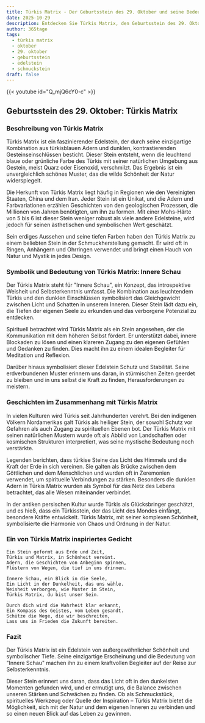 ```yaml
---
title: Türkis Matrix - Der Geburtsstein des 29. Oktober und seine Bedeutung
date: 2025-10-29
description: Entdecken Sie Türkis Matrix, den Geburtsstein des 29. Oktober, der Innere Schau symbolisiert. Seine Symbolik und Geschichte werden Sie inspirieren.
author: 365tage
tags:
  - türkis matrix
  - oktober
  - 29. oktober
  - geburtsstein
  - edelstein
  - schmuckstein
draft: false
---
```


{{< youtube id="Q_mjQ6cY0-c" >}}

## Geburtsstein des 29. Oktober: Türkis Matrix

### Beschreibung von Türkis Matrix

Türkis Matrix ist ein faszinierender Edelstein, der durch seine einzigartige Kombination aus türkisblauen Adern und dunklen, kontrastierenden Gesteinseinschlüssen besticht. Dieser Stein entsteht, wenn die leuchtend blaue oder grünliche Farbe des Türkis mit seiner natürlichen Umgebung aus Gestein, meist Quarz oder Eisenoxid, verschmilzt. Das Ergebnis ist ein unvergleichlich schönes Muster, das die wilde Schönheit der Natur widerspiegelt.

Die Herkunft von Türkis Matrix liegt häufig in Regionen wie den Vereinigten Staaten, China und dem Iran. Jeder Stein ist ein Unikat, und die Adern und Farbvariationen erzählen Geschichten von den geologischen Prozessen, die Millionen von Jahren benötigten, um ihn zu formen. Mit einer Mohs-Härte von 5 bis 6 ist dieser Stein weniger robust als viele andere Edelsteine, wird jedoch für seinen ästhetischen und symbolischen Wert geschätzt.

Sein erdiges Aussehen und seine tiefen Farben haben den Türkis Matrix zu einem beliebten Stein in der Schmuckherstellung gemacht. Er wird oft in Ringen, Anhängern und Ohrringen verwendet und bringt einen Hauch von Natur und Mystik in jedes Design.

### Symbolik und Bedeutung von Türkis Matrix: Innere Schau

Der Türkis Matrix steht für "Innere Schau", ein Konzept, das introspektive Weisheit und Selbsterkenntnis umfasst. Die Kombination aus leuchtendem Türkis und den dunklen Einschlüssen symbolisiert das Gleichgewicht zwischen Licht und Schatten in unserem Inneren. Dieser Stein lädt dazu ein, die Tiefen der eigenen Seele zu erkunden und das verborgene Potenzial zu entdecken.

Spirituell betrachtet wird Türkis Matrix als ein Stein angesehen, der die Kommunikation mit dem höheren Selbst fördert. Er unterstützt dabei, innere Blockaden zu lösen und einen klareren Zugang zu den eigenen Gefühlen und Gedanken zu finden. Dies macht ihn zu einem idealen Begleiter für Meditation und Reflexion.

Darüber hinaus symbolisiert dieser Edelstein Schutz und Stabilität. Seine erdverbundenen Muster erinnern uns daran, in stürmischen Zeiten geerdet zu bleiben und in uns selbst die Kraft zu finden, Herausforderungen zu meistern.

### Geschichten im Zusammenhang mit Türkis Matrix

In vielen Kulturen wird Türkis seit Jahrhunderten verehrt. Bei den indigenen Völkern Nordamerikas galt Türkis als heiliger Stein, der sowohl Schutz vor Gefahren als auch Zugang zu spirituellen Ebenen bot. Der Türkis Matrix mit seinen natürlichen Mustern wurde oft als Abbild von Landschaften oder kosmischen Strukturen interpretiert, was seine mystische Bedeutung noch verstärkte.

Legenden berichten, dass türkise Steine das Licht des Himmels und die Kraft der Erde in sich vereinen. Sie galten als Brücke zwischen dem Göttlichen und dem Menschlichen und wurden oft in Zeremonien verwendet, um spirituelle Verbindungen zu stärken. Besonders die dunklen Adern in Türkis Matrix wurden als Symbol für das Netz des Lebens betrachtet, das alle Wesen miteinander verbindet.

In der antiken persischen Kultur wurde Türkis als Glücksbringer geschätzt, und es hieß, dass ein Türkisstein, der das Licht des Mondes einfängt, besondere Kräfte entwickelt. Türkis Matrix, mit seiner komplexen Schönheit, symbolisierte die Harmonie von Chaos und Ordnung in der Natur.

### Ein von Türkis Matrix inspiriertes Gedicht

```
Ein Stein geformt aus Erde und Zeit,  
Türkis und Matrix, in Schönheit vereint.  
Adern, die Geschichten von Anbeginn spinnen,  
Flüstern von Wegen, die tief in uns drinnen.  

Innere Schau, ein Blick in die Seele,  
Ein Licht in der Dunkelheit, das uns wähle.  
Weisheit verborgen, wie Muster im Stein,  
Türkis Matrix, du bist unser Sein.  

Durch dich wird die Wahrheit klar erkannt,  
Ein Kompass des Geistes, vom Leben gesandt.  
Schütze die Wege, die wir beschreiten,  
Lass uns in Frieden die Zukunft bereiten.  
```

### Fazit

Der Türkis Matrix ist ein Edelstein von außergewöhnlicher Schönheit und symbolischer Tiefe. Seine einzigartige Erscheinung und die Bedeutung von "Innere Schau" machen ihn zu einem kraftvollen Begleiter auf der Reise zur Selbsterkenntnis.

Dieser Stein erinnert uns daran, dass das Licht oft in den dunkelsten Momenten gefunden wird, und er ermutigt uns, die Balance zwischen unseren Stärken und Schwächen zu finden. Ob als Schmuckstück, spirituelles Werkzeug oder Quelle der Inspiration – Türkis Matrix bietet die Möglichkeit, sich mit der Natur und dem eigenen Inneren zu verbinden und so einen neuen Blick auf das Leben zu gewinnen.